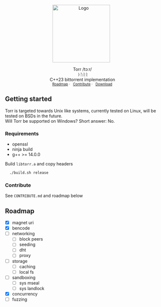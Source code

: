 <br />
<div align="center">
  <a href="https://github.com/DevGev/Torr/">
    <img src="https://i.postimg.cc/1XjvPsYS/T.png" alt="Logo" width="190">
  </a>
    <p align="center">
    &nbsp;&nbsp;Torr  /tɔːr/
    <br />
    &nbsp;&nbsp; ᚦᚢᚱᚱ
    <br />
    &nbsp;&nbsp;C++23 bittorrent implementation
    <br />
    <sub>&nbsp;&nbsp;<a href="#roadmap">Roadmap</a>
    ·
    &nbsp;&nbsp;<a href="https://github.com/DevGev/Torr/blob/main/CONTRIBUTE.md">Contribute</a>
    ·
    &nbsp;&nbsp;<a href="https://github.com/DevGev/Torr/archive/refs/heads/main.zip">Download</a></sup>
  </p>
</div>
      
## Getting started

Torr is targeted towards Unix like systems, currently tested on Linux, will be tested on BSDs in the future.
<br />
Will Torr be supported on Windows? Short answer: No.
### Requirements
* openssl
* ninja build
* g++ >= 14.0.0

Build ```libtorr.a``` and copy headers
 ```sh
   ./build.sh release
   ```

### Contribute
See ``CONTRIBUTE.md`` and roadmap below
   
## Roadmap
- [x] magnet uri
- [x] bencode
- [ ] networking
     - [ ] block peers
     - [ ] seeding
     - [ ] dht
     - [ ] proxy
- [ ] storage
    - [ ] caching
    - [ ] local fs
- [ ] sandboxing
    - [ ] sys mseal
    - [ ] sys landlock
- [x] concurrency
- [ ] fuzzing
